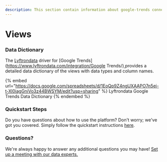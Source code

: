 ```yaml
---
description: This section contain information about google-trends connector views information
---
```


# Views

### Data Dictionary

The [Lyftrondata](https://www.lyftrondata.com/) driver for [Google Trends](https://www.lyftrondata.com/integration/Google Trends/)[ ](https://www.lyftrondata.com/integration/google-trends/)provides a detailed data dictionary of the views with data types and column names.

{% embed url="https://docs.google.com/spreadsheets/d/1EoQp9Z4ngUXAAPO7n5ei-t-Xl0iagGniVo3z44BWSYM/edit?usp=sharing" %}
Lyftrondata Google Trends Data Dictionary
{% endembed %}

### Quickstart Steps

Do you have questions about how to use the platform? Don't worry; we've got you covered. Simply follow the quickstart instructions [here](../../../../quickstart-steps.md).

### Questions? <a href="#questions" id="questions"></a>

We're always happy to answer any additional questions you may have! [Set up a meeting with our data experts.](https://www.lyftrondata.com/book-a-meeting/)


